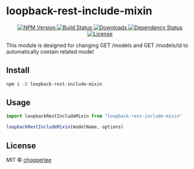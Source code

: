 # loopback-rest-include-mixin

<p align="center">
  <a href="https://npmjs.org/package/loopback-rest-include-mixin">
    <img src="https://img.shields.io/npm/v/loopback-rest-include-mixin.svg?style=flat-square"
         alt="NPM Version">
  </a>

  <a href="https://travis-ci.org/ChopperLee2011/loopback-rest-include-mixin">
    <img src="https://img.shields.io/travis/ChopperLee2011/loopback-rest-include-mixin.svg?style=flat-square"
         alt="Build Status">
  </a>

  <a href="https://npmjs.org/package/loopback-rest-include-mixin">
    <img src="http://img.shields.io/npm/dm/loopback-rest-include-mixin.svg?style=flat-square"
         alt="Downloads">
  </a>

  <a href="https://david-dm.org/chopperlee2011/loopback-rest-include-mixin.svg">
    <img src="https://david-dm.org/chopperlee2011/loopback-rest-include-mixin.svg?style=flat-square"
         alt="Dependency Status">
  </a>

  <a href="https://github.com/chopperlee2011/loopback-rest-include-mixin/blob/master/LICENSE">
    <img src="https://img.shields.io/badge/License-MIT-yellow.svg"
         alt="License">
  </a>
</p>

<p align="center"><big>

</big></p>

This module is designed for changing GET /models and GET /models/id to automatically contain related model

## Install

```sh
npm i -D loopback-rest-include-mixin
```

## Usage

```js
import loopbackRestIncludeMixin from "loopback-rest-include-mixin"

loopbackRestIncludeMixin(modelName, options)
```

## License

MIT © [chopperlee](http://github.com/chopperlee2011)

[npm-url]: https://npmjs.org/package/loopback-rest-include-mixin
[npm-image]: https://img.shields.io/npm/v/loopback-rest-include-mixin.svg?style=flat-square

[travis-url]: https://travis-ci.org/chopperlee2011/loopback-rest-include-mixin
[travis-image]: https://img.shields.io/travis/chopperlee2011/loopback-rest-include-mixin.svg?style=flat-square

[depstat-url]: https://david-dm.org/chopperlee2011/loopback-rest-include-mixin
[depstat-image]: https://david-dm.org/chopperlee2011/loopback-rest-include-mixin.svg?style=flat-square

[download-badge]: http://img.shields.io/npm/dm/loopback-rest-include-mixin.svg?style=flat-square
